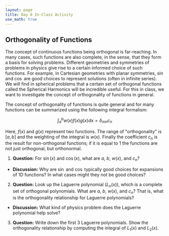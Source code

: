 ```yaml
---
layout: page
title: Day 8 In-Class Activity
use_math: true
---
```


## Orthogonality of Functions

The concept of continuous functions being orthogonal is far-reaching. In many cases, such functions are also complete, in the sense, that they form a basis for solving problems. Different geometries and symmetries of problems in physics give rise to a certain informed choice of such functions. For example, in Cartesian geometries with planar symmetries, $\sin$ and $\cos$ are good choices to represent solutions (often in infinite series). We will find in spherical problems that a certain set of orthogonal functions called the Spherical Harmonics will be incredible useful. For this in class, we want to investigate the concept of orthogonality of functions in general.


The concept of orthogonality of functions is quite general and for many functions can be summarized using the following integral formalism:

$$\int_a^b w(x) f(x) g(x) dx = \delta_{mn} c_n$$

Here, $f(x)$ and $g(x)$ represent two functions. The range of "orthogonality" is $[a,b]$ and the weighting of the integral is $w(x)$. Finally the coefficient $c_n$ is the result for non-orthogonal functions; if it is equal to 1 the functions are not just orthogonal, but orthonormal.

1. **Question:** For $\sin(x)$ and $\cos(x)$, what are $a$, $b$, $w(x)$, and $c_n$?
  * **Discussion:** Why are $\sin$ and $\cos$ typically good choices for expansions of 1D functions? In what cases might they not be good choices?
2. **Question:** Look up the Laguerre polynomial ($L_n(x)$), which is a complete set of orthogonal polynomials. What are $a$, $b$, $w(x)$, and $c_n$? That is, what is the orthogonality relationship for Laguerre polynomials?
  * **Discussion:** What kind of physics problem does the Laguerre polynomial help solve?
3. **Question:** Write down the first 3 Laguerre polynomials. Show the orthogonality relationship by computing the integral of $L_1(x)$ and $L_2(x)$.
